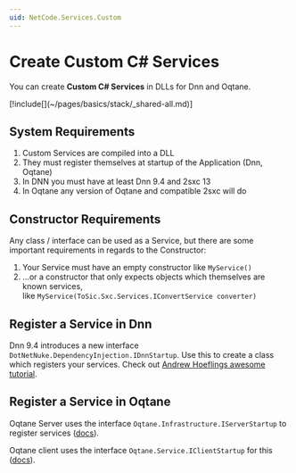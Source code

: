 ```yaml
---
uid: NetCode.Services.Custom
---
```


# Create Custom C# Services

You can create **Custom C# Services** in DLLs for Dnn and Oqtane. 

<div class="context-box-process" width="100%">
  [!include[](~/pages/basics/stack/_shared-all.md)]
  <style>.context-box-process .process-cs { visibility: visible; } </style>
</div>

## System Requirements

1. Custom Services are compiled into a DLL
1. They must register themselves at startup of the Application (Dnn, Oqtane)
1. In DNN you must have at least Dnn 9.4 and 2sxc 13
1. In Oqtane any version of Oqtane and compatible 2sxc will do

## Constructor Requirements

Any class / interface can be used as a Service, but there are some important requirements in regards to the Constructor:

1. Your Service must have an empty constructor like `MyService()`
1. ...or a constructor that only expects objects which themselves are known services,  
  like `MyService(ToSic.Sxc.Services.IConvertService converter)`

## Register a Service in Dnn

Dnn 9.4 introduces a new interface `DotNetNuke.DependencyInjection.IDnnStartup`. 
Use this to create a class which registers your services. 
Check out [Andrew Hoeflings awesome tutorial](https://www.andrewhoefling.com/Blog/Post/dnn-dependency-injection).

## Register a Service in Oqtane

Oqtane Server uses the interface `Oqtane.Infrastructure.IServerStartup` to register services ([docs](https://docs.oqtane.org/api/Oqtane.Infrastructure.IServerStartup.html)). 

Oqtane client uses the interface `Oqtane.Service.IClientStartup` for this ([docs](https://docs.oqtane.org/api/Oqtane.Services.IClientStartup.html)).

